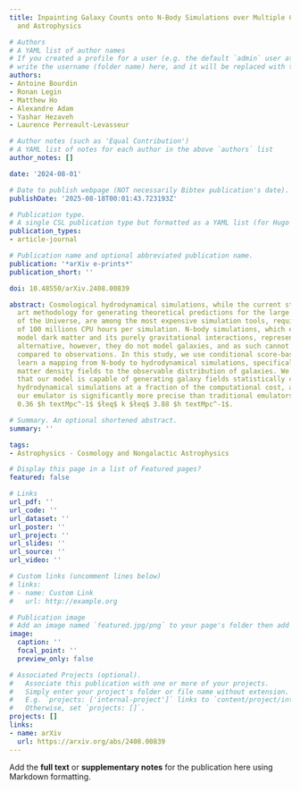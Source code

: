 ```yaml
---
title: Inpainting Galaxy Counts onto N-Body Simulations over Multiple Cosmologies
  and Astrophysics

# Authors
# A YAML list of author names
# If you created a profile for a user (e.g. the default `admin` user at `content/authors/admin/`), 
# write the username (folder name) here, and it will be replaced with their full name and linked to their profile.
authors:
- Antoine Bourdin
- Ronan Legin
- Matthew Ho
- Alexandre Adam
- Yashar Hezaveh
- Laurence Perreault-Levasseur

# Author notes (such as 'Equal Contribution')
# A YAML list of notes for each author in the above `authors` list
author_notes: []

date: '2024-08-01'

# Date to publish webpage (NOT necessarily Bibtex publication's date).
publishDate: '2025-08-18T00:01:43.723193Z'

# Publication type.
# A single CSL publication type but formatted as a YAML list (for Hugo requirements).
publication_types:
- article-journal

# Publication name and optional abbreviated publication name.
publication: '*arXiv e-prints*'
publication_short: ''

doi: 10.48550/arXiv.2408.00839

abstract: Cosmological hydrodynamical simulations, while the current state-of-the
  art methodology for generating theoretical predictions for the large scale structures
  of the Universe, are among the most expensive simulation tools, requiring upwards
  of 100 millions CPU hours per simulation. N-body simulations, which exclusively
  model dark matter and its purely gravitational interactions, represent a less resource-intensive
  alternative, however, they do not model galaxies, and as such cannot directly be
  compared to observations. In this study, we use conditional score-based models to
  learn a mapping from N-body to hydrodynamical simulations, specifically from dark
  matter density fields to the observable distribution of galaxies. We demonstrate
  that our model is capable of generating galaxy fields statistically consistent with
  hydrodynamical simulations at a fraction of the computational cost, and demonstrate
  our emulator is significantly more precise than traditional emulators over the scales
  0.36 $h textMpc^-1$ $łeq$ k $łeq$ 3.88 $h textMpc^-1$.

# Summary. An optional shortened abstract.
summary: ''

tags:
- Astrophysics - Cosmology and Nongalactic Astrophysics

# Display this page in a list of Featured pages?
featured: false

# Links
url_pdf: ''
url_code: ''
url_dataset: ''
url_poster: ''
url_project: ''
url_slides: ''
url_source: ''
url_video: ''

# Custom links (uncomment lines below)
# links:
# - name: Custom Link
#   url: http://example.org

# Publication image
# Add an image named `featured.jpg/png` to your page's folder then add a caption below.
image:
  caption: ''
  focal_point: ''
  preview_only: false

# Associated Projects (optional).
#   Associate this publication with one or more of your projects.
#   Simply enter your project's folder or file name without extension.
#   E.g. `projects: ['internal-project']` links to `content/project/internal-project/index.md`.
#   Otherwise, set `projects: []`.
projects: []
links:
- name: arXiv
  url: https://arxiv.org/abs/2408.00839
---
```


Add the **full text** or **supplementary notes** for the publication here using Markdown formatting.
